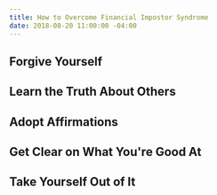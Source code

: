 ```yaml
---
title: How to Overcome Financial Impostor Syndrome
date: 2018-08-20 11:00:00 -04:00
---
```


## Forgive Yourself

## Learn the Truth About Others

## Adopt Affirmations

## Get Clear on What You're Good At

## Take Yourself Out of It